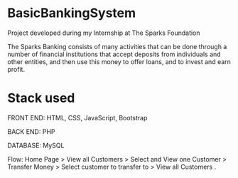 # BasicBankingSystem

Project developed during my Internship at The Sparks Foundation

The Sparks Banking consists of many activities that can be done through a number of financial institutions that accept deposits from individuals and other entities, and then use this money to offer loans, and to invest and earn profit.
# Stack used 
FRONT END: HTML, CSS, JavaScript, Bootstrap

BACK END: PHP

DATABASE: MySQL

Flow: Home Page > View all Customers > Select and View one Customer > Transfer Money > Select customer to transfer to > View all Customers .

